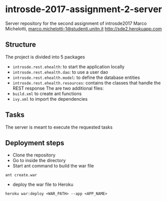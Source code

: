 # introsde-2017-assignment-2-server
Server repository for the second assignment of introsde2017 
Marco Michelotti, marco.michelotti-1@studenti.unitn.it
http://sde2.herokuapp.com

## Structure
The project is divided into 5 packages
- `introsde.rest.ehealth`: to start the application locally
- `introsde.rest.ehealth.dao`: to use a user dao
- `introsde.rest.ehealth.model`: to define the database entities
- `introsde.rest.ehealth.resources`: contains the classes that handle the REST response
The are two additional files:
- `build.xml` to create ant functions
- `ivy.xml` to import the dependencies

## Tasks
The server is meant to execute the requested tasks

## Deployment steps
- Clone the repository
- Go to inside the directory
- Start ant command to build the war file
```
ant create.war
```
- deploy the war file to Heroku
```
heroku war:deploy <WAR_PATH> --app <APP_NAME>
```
